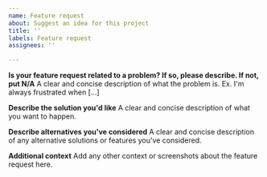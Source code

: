 ```yaml
---
name: Feature request
about: Suggest an idea for this project
title: ''
labels: Feature request
assignees: ''

---
```


**Is your feature request related to a problem? If so, please describe. If not, put N/A**
A clear and concise description of what the problem is. Ex. I'm always frustrated when [...]

**Describe the solution you'd like**
A clear and concise description of what you want to happen.

**Describe alternatives you've considered**
A clear and concise description of any alternative solutions or features you've considered.

**Additional context**
Add any other context or screenshots about the feature request here.
